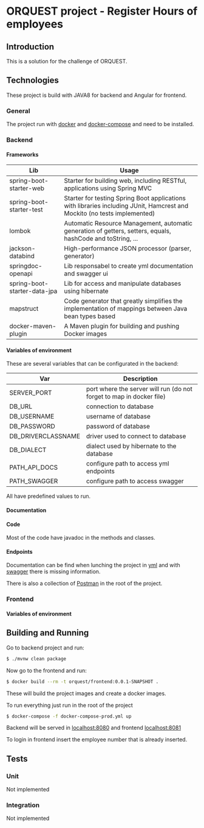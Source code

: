 # ORQUEST project - Register Hours of employees

## Introduction
This is a solution for the challenge of ORQUEST.

## Technologies
These project is build with JAVA8 for backend and Angular for frontend.

### General
The project run with [docker](https://docs.docker.com/get-docker/) and [docker-compose](https://docs.docker.com/compose/install/) and need to be installed.

### Backend

#### Frameworks

| Lib | Usage |
| --- | --- |
| spring-boot-starter-web| Starter for building web, including RESTful, applications using Spring MVC |
| spring-boot-starter-test | Starter for testing Spring Boot applications with libraries including JUnit, Hamcrest and Mockito (no tests implemented) |
| lombok | Automatic Resource Management, automatic generation of getters, setters, equals, hashCode and toString, ... |
| jackson-databind | High-performance JSON processor (parser, generator) |
| springdoc-openapi | Lib responsabel to create yml documentation and swagger ui |
| spring-boot-starter-data-jpa | Lib for access and manipulate databases using hibernate |
| mapstruct | Code generator that greatly simplifies the implementation of mappings between Java bean types based |
| docker-maven-plugin | A Maven plugin for building and pushing Docker images |

#### Variables of environment
These are several variables that can be configurated in the backend:

| Var | Description |
| --- | --- |
| SERVER_PORT | port where the server will run (do not forget to map in docker file) |
| DB_URL | connection to database |
| DB_USERNAME | username of database |
| DB_PASSWORD | password of database |
| DB_DRIVERCLASSNAME | driver used to connect to database |
| DB_DIALECT | dialect used by hibernate to the database |
| PATH_API_DOCS | configure path to access yml endpoints | 
| PATH_SWAGGER | configure path to access swagger |

All have predefined values to run.

#### Documentation 

#### Code
Most of the code have javadoc in the methods and classes.

#### Endpoints
Documentation can be find when lunching the project in [yml](http://localhost:8080/api-docs.yaml) and with [swagger](http://localhost:8080/swagger-ui/index.htm) there is missing information. 

There is also a collection of [Postman](https://www.getpostman.com/) in the root of the project.

### Frontend

#### Variables of environment

## Building and Running
Go to backend project and run:
```bash
$ ./mvnw clean package
```

Now go to the frontend and run:
```bash
$ docker build --rm -t orquest/frontend:0.0.1-SNAPSHOT .
```

These will build the project images and create a docker images.

To run everything just run in the root of the project
```bash
$ docker-compose -f docker-compose-prod.yml up
```

Backend will be served in [localhost:8080](localhost:8080) and frontend [localhost:8081](localhost:8081)

To login in frontend insert the employee number that is already inserted.

## Tests

### Unit
Not implemented

### Integration
Not implemented
